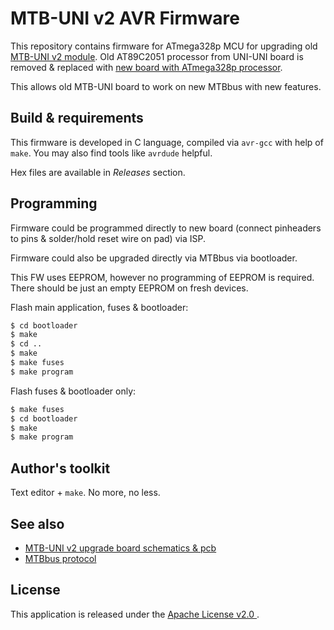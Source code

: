 # MTB-UNI v2 AVR Firmware

This repository contains firmware for ATmega328p MCU for upgrading old
[MTB-UNI v2 module](https://mtb.kmz-brno.cz/uni). Old AT89C2051 processor
from UNI-UNI board is removed & replaced with [new board with ATmega328p
processor](https://github.com/kmzbrnoI/mtb-2-avr-pcb).

This allows old MTB-UNI board to work on new MTBbus with new features.

## Build & requirements

This firmware is developed in C language, compiled via `avr-gcc` with help
of `make`. You may also find tools like `avrdude` helpful.

Hex files are available in *Releases* section.

## Programming

Firmware could be programmed directly to new board (connect pinheaders to
pins & solder/hold reset wire on pad) via ISP.

Firmware could also be upgraded directly via MTBbus via bootloader.

This FW uses EEPROM, however no programming of EEPROM is required. There should
be just an empty EEPROM on fresh devices.

Flash main application, fuses & bootloader:

```bash
$ cd bootloader
$ make
$ cd ..
$ make
$ make fuses
$ make program
```

Flash fuses & bootloader only:

```bash
$ make fuses
$ cd bootloader
$ make
$ make program
```

## Author's toolkit

Text editor + `make`. No more, no less.

## See also

* [MTB-UNI v2 upgrade board schematics & pcb](https://github.com/kmzbrnoI/mtb-2-avr-pcb)
* [MTBbus protocol](https://github.com/kmzbrnoI/mtbbus-protocol)

## License

This application is released under the [Apache License v2.0
](https://www.apache.org/licenses/LICENSE-2.0).
